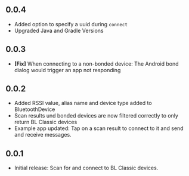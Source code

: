 ## 0.0.4
* Added option to specify a uuid during `connect`
* Upgraded Java and Gradle Versions

## 0.0.3
* **[Fix]** When connecting to a non-bonded device: The Android bond dialog would trigger an app not responding

## 0.0.2
* Added RSSI value, alias name and device type added to BluetoothDevice
* Scan results und bonded devices are now filtered correctly to only return BL Classic devices
* Example app updated: Tap on a scan result to connect to it and send and receive messages.

## 0.0.1

* Initial release: Scan for and connect to BL Classic devices.
